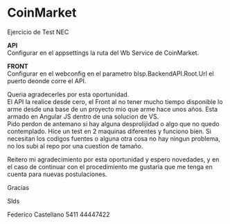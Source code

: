 # CoinMarket
Ejercicio de Test NEC


<strong>API</strong><br>
Configurar en el appsettings la ruta del Wb Service de CoinMarket.

<strong>FRONT</strong><br>
Configurar en el webconfig en el parametro blsp.BackendAPI.Root.Url el puerto deonde corre el API.

Queria agradecerles por esta oportunidad.<br>El API la realice desde cero, el Front al no tener mucho tiempo disponible lo arme desde una base de un proyecto mio que arme hace unos años. Esta armado en Angular JS dentro de una solucion de VS.<br>Pido perdon de antemano si hay alguna desprolijidad o algo que no quedo contemplado. Hice un test en 2 maquinas diferentes y funciono bien. Si necesitan los codigos fuentes o alguna otra cosa no hay ningun problema, no los subi al repo por una cuestion de tamaño.

Reitero mi agradecimiento por esta oportunidad y espero novedades, y en el caso de continuar con el procedimiento me gustaria que me tenga en cuenta para nuevas postulaciones.

Gracias

Slds

Federico Castellano
5411 44447422
